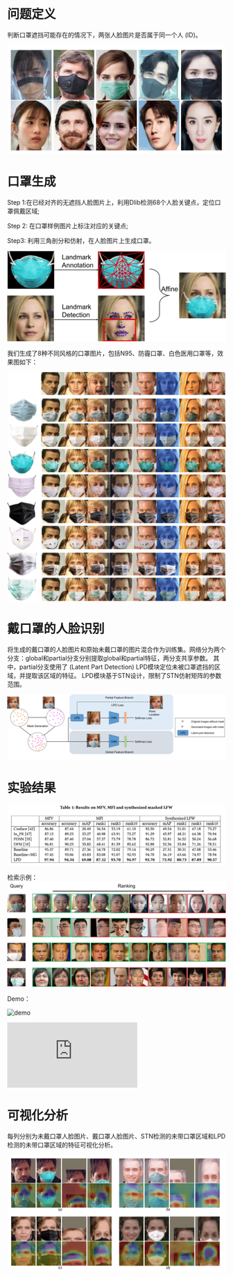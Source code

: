 # 问题定义

判断口罩遮挡可能存在的情况下，两张人脸图片是否属于同一个人 (ID)。

![image](/img/15.png)

# 口罩生成

Step 1:在已经对齐的无遮挡人脸图片上，利用Dlib检测68个人脸关键点，定位口罩佩戴区域;

Step 2: 在口罩样例图片上标注对应的关键点;

Step3: 利用三角剖分和仿射，在人脸图片上生成口罩。

![image](/img/13.png)

我们生成了8种不同风格的口罩图片，包括N95、防霾口罩、白色医用口罩等，效果图如下：

![image](/img/MG.png)

# 戴口罩的人脸识别

将生成的戴口罩的人脸图片和原始未戴口罩的图片混合作为训练集。网络分为两个分支：global和partial分支分别提取global和partial特征，两分支共享参数。
其中，partial分支使用了 (Latent Part Detection) LPD模块定位未被口罩遮挡的区域，并提取该区域的特征。
LPD模块基于STN设计，限制了STN仿射矩阵的参数范围。

![image](/img/11.png)


# 实验结果
![image](/img/16.png)

检索示例：
![image](/img/12.png)

Demo：

![demo]("http://v.qq.com/iframe/player.html?vid=g3117u8gijd&amp;width=500&amp;height=375&amp;auto=0&isAutoPlay=false")

<iframe src="http://player.bilibili.com/player.html?aid=926429945&bvid=BV1PT4y1j7q4&cid=213926260&page=1" scrolling="no" border="0" frameborder="no" framespacing="0" allowfullscreen="true"> </iframe>

# 可视化分析

每列分别为未戴口罩人脸图片、戴口罩人脸图片、STN检测的未带口罩区域和LPD检测的未带口罩区域的特征可视化分析。

![image](/img/17.png)
